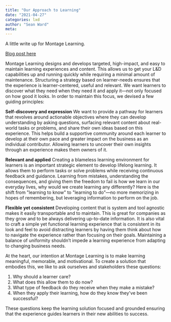 ```yaml
---
title: "Our Approach to Learning"
date: "2021-04-27"
categories: lxd
author: "Sean Ward"
meta:
---
```


A little write up for Montage Learning.

[Blog post here](https://www.montagelearning.com/blog-source/our-approach-to-learning)

Montage Learning designs and develops targeted, high-impact, and easy to maintain learning experiences and content. This allows us to get your L&D capabilities up and running quickly while requiring a minimal amount of maintenance. Structuring a strategy based on learner-needs ensures that the experience is learner-centered, useful and relevant. We want learners to discover what they need when they need it and apply it—not only focused on how good it looks. In order to maintain this focus, we devised a few guiding principles:

**Self-discovery and expression**
We want to provide a pathway for learners that revolves around actionable objectives where they can develop understanding by asking questions, surfacing relevant content about real-world tasks or problems, and share their own ideas based on this experience. This helps build a supportive community around each learner to develop at their own pace and greater impact on the business as an individual contributor. Allowing learners to uncover their own insights through an experience makes them owners of it.  

**Relevant and applied**
Creating a blameless learning environment for learners is an important strategic element to develop lifelong learning. It allows them to perform tasks or solve problems while receiving continuous feedback and guidance. Learning from mistakes, understanding the consequences, and giving them the freedom to fail is how we learn in our everyday lives, why would we create learning any differently? Here is the shift from "learning to know" to "learning to do"—no more memorizing in hopes of remembering, but leveraging information to perform on the job.

**Flexible yet consistent**
Developing content that is system and tool agnostic makes it easily transportable and to maintain. This is great for companies as they grow and to be always delivering up-to-date information. It is also vital to craft a simple yet functional learning experience that is consistent in its look and feel to avoid distracting learners by having them think about how to navigate the experience rather than focusing on their goals. Maintaining a balance of uniformity shouldn’t impede a learning experience from adapting to changing business needs.

At the heart, our intention at Montage Learning is to make learning meaningful, memorable, and motivational. To create a solution that embodies this, we like to ask ourselves and stakeholders these questions:

  1. Why should a learner care?
  2. What does this allow them to do now?
  3. What type of feedback do they receive when they make a mistake?
  4. When they apply their learning, how do they know they've been successful?

These questions keep the learning solution focused and grounded ensuring that the experience guides learners in their new abilities to success.
